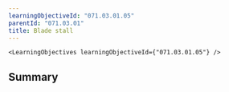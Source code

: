 ```yaml
---
learningObjectiveId: "071.03.01.05"
parentId: "071.03.01"
title: Blade stall
---
```


```tsx eval
<LearningObjectives learningObjectiveId={"071.03.01.05"} />
```

## Summary
